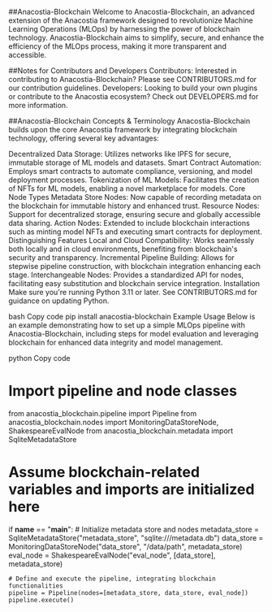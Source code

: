 ##Anacostia-Blockchain
Welcome to Anacostia-Blockchain, an advanced extension of the Anacostia framework designed to revolutionize Machine Learning Operations (MLOps) by harnessing the power of blockchain technology. Anacostia-Blockchain aims to simplify, secure, and enhance the efficiency of the MLOps process, making it more transparent and accessible.

##Notes for Contributors and Developers
Contributors: Interested in contributing to Anacostia-Blockchain? Please see CONTRIBUTORS.md for our contribution guidelines.
Developers: Looking to build your own plugins or contribute to the Anacostia ecosystem? Check out DEVELOPERS.md for more information.

##Anacostia-Blockchain Concepts & Terminology
Anacostia-Blockchain builds upon the core Anacostia framework by integrating blockchain technology, offering several key advantages:

Decentralized Data Storage: Utilizes networks like IPFS for secure, immutable storage of ML models and datasets.
Smart Contract Automation: Employs smart contracts to automate compliance, versioning, and model deployment processes.
Tokenization of ML Models: Facilitates the creation of NFTs for ML models, enabling a novel marketplace for models.
Core Node Types
Metadata Store Nodes: Now capable of recording metadata on the blockchain for immutable history and enhanced trust.
Resource Nodes: Support for decentralized storage, ensuring secure and globally accessible data sharing.
Action Nodes: Extended to include blockchain interactions such as minting model NFTs and executing smart contracts for deployment.
Distinguishing Features
Local and Cloud Compatibility: Works seamlessly both locally and in cloud environments, benefiting from blockchain's security and transparency.
Incremental Pipeline Building: Allows for stepwise pipeline construction, with blockchain integration enhancing each stage.
Interchangeable Nodes: Provides a standardized API for nodes, facilitating easy substitution and blockchain service integration.
Installation
Make sure you're running Python 3.11 or later. See CONTRIBUTORS.md for guidance on updating Python.

bash
Copy code
pip install anacostia-blockchain
Example Usage
Below is an example demonstrating how to set up a simple MLOps pipeline with Anacostia-Blockchain, including steps for model evaluation and leveraging blockchain for enhanced data integrity and model management.

python
Copy code
# Import pipeline and node classes
from anacostia_blockchain.pipeline import Pipeline
from anacostia_blockchain.nodes import MonitoringDataStoreNode, ShakespeareEvalNode
from anacostia_blockchain.metadata import SqliteMetadataStore
# Assume blockchain-related variables and imports are initialized here

if __name__ == "__main__":
    # Initialize metadata store and nodes
    metadata_store = SqliteMetadataStore("metadata_store", "sqlite:///metadata.db")
    data_store = MonitoringDataStoreNode("data_store", "/data/path", metadata_store)
    eval_node = ShakespeareEvalNode("eval_node", [data_store], metadata_store)
    
    # Define and execute the pipeline, integrating blockchain functionalities
    pipeline = Pipeline(nodes=[metadata_store, data_store, eval_node])
    pipeline.execute()

